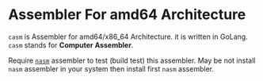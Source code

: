 # Assembler For amd64 Architecture

`casm` is Assembler for amd64/x86_64 Architecture. it is written in GoLang. `casm` stands for **Computer Assembler**.

Require [`nasm`](https://nasm.us/) assembler to test (build test) this assembler. May be not install `nasm` assembler in your system then install first `nasm` assembler.

